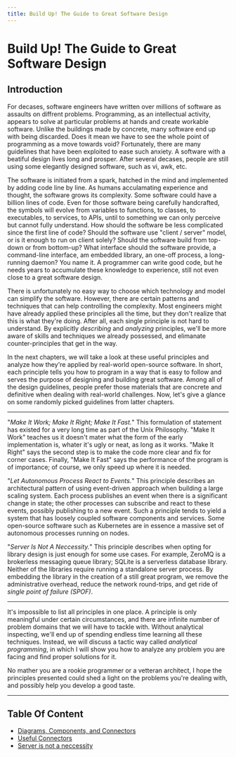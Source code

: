 ```yaml
---
title: Build Up! The Guide to Great Software Design
---
```


# Build Up! The Guide to Great Software Design

## Introduction

For decases, software engineers have written over millions of software as assaults on diffrent problems. Programming, as an intellectual activity, appears to solve at particular problems at hands and create workable software.  Unlike the buildings made by concrete, many software end up with being discarded. Does it mean we have to see the whole point of programming as a move towards void? Fortunately, there are many guidelines that have been exploited to ease such anxiety. A software with a beatiful design lives long and prosper. After several decases, people are still using some elegantly designed software, such as vi, awk, etc.

The software is initiated from a spark, hatched in the mind and implemented by adding code line by line. As humans acculamating experience and thought, the software grows its complexity. Some software could have a billion lines of code. Even for those software being carefully handcrafted, the symbols will evolve from variables to functions, to classes, to executables, to services, to APIs, until to something we can only perceive but cannot fully understand. How should the software be less complicated since the first line of code? Should the software use "client / server" model, or is it enough to run on client solely? Should the software build from top-down or from bottom-up? What interface should the software provide, a command-line interface, am embedded library, an one-off process, a long-running daemon? You name it. A programmer can write good code, but he needs years to accumulate these knowledge to experience, still not even close to a great software design.

There is unfortunately no easy way to choose which technology and model can simplify the software. However, there are certain patterns and techniques that can help controlling the complexity. Most engineers might have already applied these principles all the time, but they don't realize that this is what they're doing. After all, each single principle is not hard to understand. By explicitly *describing* and *analyzing* principles, we'll be more aware of skills and techniques we already possessed, and elimanate counter-principles that get in the way. 

In the next chapters, we will take a look at these useful principles and analyze how they're applied by real-world open-source software. In short, each principle tells you how to program in a way that is easy to follow and serves the purpose of designing and building great software. Among all of the design guidelines, people prefer those materials that are concrete and definitive when dealing with real-world challenges. Now, let's give a glance on some randomly picked guidelines from latter chapters.

------

"*Make It Work; Make It Right; Make It Fast.*" This formulation of statement has existed for a very long time as part of the Unix Philosophy. "Make It Work" teaches us it doesn't mater what the form of the early implementation is, whater it's ugly or neat, as long as it works. "Make It Right" says the second step is to make the code more clear and fix for corner cases. Finally, "Make It Fast" says the performance of the program is of importance; of course, we only speed up where it is needed.

"*Let Autonomous Process React to Events.*" This principle describes an architectural pattern of using event-driven approach when building a large scaling system. Each process publishes an event when there is a significant change in state; the other processes can subscribe and react to these events, possibly publishing to a new event. Such a principle tends to yield a system that has loosely coupled software components and services. Some open-source software such as Kubernetes are in essence a massive set of autonomous processes running on nodes.

"*Server Is Not A Neccessity.*" This principle describes when opting for library design is just enough for some use cases. For example, ZeroMQ is a brokerless messaging queue library; SQLite is a serverless database library. Neither of the libraries require running a standalone server process. By embedding the library in the creation of a still great program, we remove the administrative overhead, reduce the network round-trips, and get ride of *single point of failure (SPOF)*.

------

It's impossible to list all principles in one place. A principle is only meaningful under certain circumstances, and there are infinite number of problem domains that we will have to tackle with. Without analytical inspecting, we'll end up of spending endless time learning all these techniques. Instead, we will discuss a tactic way called *analytical programming*, in which I will show you how to analyze any problem you are facing and find proper solutions for it.

No mather you are a rookie programmer or a vetteran architect, I hope the principles presented could shed a light on the problems you're dealing with, and possibly help you develop a good taste.

---

## Table Of Content

* [Diagrams, Components, and Connectors](diagrams-components-connectors.md)
* [Useful Connectors](useful-connectors.md)
* [Server is not a neccessity](server-is-not-a-neccessity.md)

